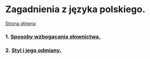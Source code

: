 # Zagadnienia z języka polskiego.

[Strona główna](https://itekus009.github.io/Egzaminy-8-klasisty/)

### 1. [Sposoby wzbogacania słownictwa.](https://itekus009.github.io/Egzaminy-8-klasisty/SposobyWzbogacaniaSłownictwa.html)
### 2. [Styl i jego odmiany.](https://itekus009.github.io/Egzaminy-8-klasisty/Style.html)
